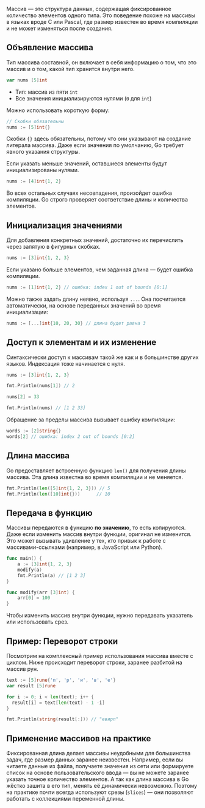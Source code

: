 Массив — это структура данных, содержащая фиксированное количество элементов одного типа. Это поведение похоже на массивы в языках вроде C или Pascal, где размер известен во время компиляции и не может изменяться после создания.

## Объявление массива

Тип массива составной, он включает в себя информацию о том, что это массив и о том, какой тип хранится внутри него.

```go
var nums [5]int
```

- Тип: массив из пяти `int`
- Все значения инициализируются нулями (`0` для `int`)

Можно использовать короткую форму:

```go
// Скобки обязательны
nums := [5]int{}
```

Скобки `{}` здесь обязательны, потому что они указывают на создание литерала массива. Даже если значения по умолчанию, Go требует явного указания структуры.

Если указать меньше значений, оставшиеся элементы будут инициализированы нулями.

```go
nums := [4]int{1, 2}
```

Во всех остальных случаях несовпадения, произойдет ошибка компиляции. Go строго проверяет соответствие длины и количества элементов.

## Инициализация значениями

Для добавления конкретных значений, достаточно их перечислить через запятую в фигурных скобках.

```go
nums := [3]int{1, 2, 3}
```

Если указано больше элементов, чем заданная длина — будет ошибка компиляции.

```go
nums := [1]int{1, 2} // ошибка: index 1 out of bounds [0:1]
```

Можно также задать длину неявно, используя `...`. Она посчитается автоматически, на основе переданных значений во время инициализации:

```go
nums := [...]int{10, 20, 30} // длина будет равна 3
```

## Доступ к элементам и их изменение

Синтаксически доступ к массивам такой же как и в большинстве других языков. Индексация тоже начинается с нуля.

```go
nums := [3]int{1, 2, 3}

fmt.Println(nums[1]) // 2

nums[2] = 33

fmt.Println(nums) // [1 2 33]
```

Обращение за пределы массива вызывает ошибку компиляции:

```go
words := [2]string{}
words[2] // ошибка: index 2 out of bounds [0:2]
```

## Длина массива

Go предоставляет встроенную функцию `len()` для получения длины массива. Эта длина известна во время компиляции и не меняется.

```go
fmt.Println(len([5]int{1, 2, 3})) // 5
fmt.Println(len([10]int{}))      // 10
```

## Передача в функцию

Массивы передаются в функцию **по значению**, то есть копируются. Даже если изменить массив внутри функции, оригинал не изменится. Это может вызывать удивление у тех, кто привык к работе с массивами-ссылками (например, в JavaScript или Python).

```go
func main() {
	a := [3]int{1, 2, 3}
	modify(a)
	fmt.Println(a) // [1 2 3]
}

func modify(arr [3]int) {
	arr[0] = 100
}
```

Чтобы изменить массив внутри функции, нужно передавать указатель или использовать срез.

## Пример: Переворот строки

Посмотрим на комплексный пример использования массива вместе с циклом. Ниже происходит переворот строки, заранее разбитой на массив рун.

```go
text := [5]rune{'п', 'р', 'и', 'в', 'е'}
var result [5]rune

for i := 0; i < len(text); i++ {
  result[i] = text[len(text) - 1 -i]
}

fmt.Println(string(result[:])) // "евирп"
```

## Применение массивов на практике

Фиксированная длина делает массивы неудобными для большинства задач, где размер данных заранее неизвестен. Например, если вы читаете данные из файла, получаете значения из сети или формируете список на основе пользовательского ввода — вы не можете заранее указать точное количество элементов. А так как длина массива в Go жёстко зашита в его тип, менять её динамически невозможно. Поэтому на практике почти всегда используют срезы (`slices`) — они позволяют работать с коллекциями переменной длины.

